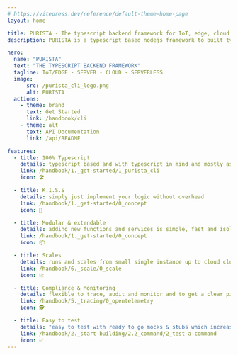 ```yaml
---
# https://vitepress.dev/reference/default-theme-home-page
layout: home

title: PURISTA - The typescript backend framework for IoT, edge, cloud and serverless
description: PURISTA is a typescript based nodejs framework to built typescript backends for iot, edge, server, cloud and serverless.

hero:
  name: "PURISTA"
  text: "THE TYPESCRIPT BACKEND FRAMEWORK"
  tagline: IoT/EDGE - SERVER - CLOUD - SERVERLESS
  image:
      src: /purista_cli_logo.png
      alt: PURISTA
  actions:
    - theme: brand
      text: Get Started
      link: /handbook/cli
    - theme: alt
      text: API Documentation
      link: /api/README

features:
  - title: 100% Typescript
    details: typescript based and with typescript in mind and mostly async-await (no call-back hell)
    link: /handbook/1._get-started/1_purista_cli
    icon: 🛠️

  - title: K.I.S.S
    details: simply just implement your logic without overhead
    link: /handbook/1._get-started/0_concept
    icon: 💋

  - title: Modular & extendable
    details: adding new functions and services is simple, fast and isolated
    link: /handbook/1._get-started/0_concept
    icon: 📦

  - title: Scales
    details: runs and scales from small single instance up to cloud clusters and cloud functions.
    link: /handbook/6._scale/0_scale
    icon: 📈

  - title: Compliance & Monitoring
    details: flexible to trace, audit and monitor and to get a clear picture of what's going on
    link: /handbook/5._tracing/0_opentelemetry
    icon: 🕵️

  - title: Easy to test
    details: "easy to test with ready to go mocks & stubs which increases productivity and reduces costs"
    link: /handbook/2._start-building/2.2_command/2_test-a-command
    icon: ✅
---
```

